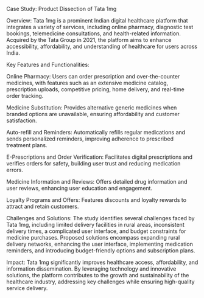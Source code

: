 Case Study: Product Dissection of Tata 1mg

Overview: Tata 1mg is a prominent Indian digital healthcare platform that integrates a variety of services, including online pharmacy, diagnostic test bookings, telemedicine consultations, and health-related information. Acquired by the Tata Group in 2021, the platform aims to enhance accessibility, affordability, and understanding of healthcare for users across India.

Key Features and Functionalities:

Online Pharmacy: Users can order prescription and over-the-counter medicines, with features such as an extensive medicine catalog, prescription uploads, competitive pricing, home delivery, and real-time order tracking.

Medicine Substitution: Provides alternative generic medicines when branded options are unavailable, ensuring affordability and customer satisfaction.

Auto-refill and Reminders: Automatically refills regular medications and sends personalized reminders, improving adherence to prescribed treatment plans.

E-Prescriptions and Order Verification: Facilitates digital prescriptions and verifies orders for safety, building user trust and reducing medication errors.

Medicine Information and Reviews: Offers detailed drug information and user reviews, enhancing user education and engagement.

Loyalty Programs and Offers: Features discounts and loyalty rewards to attract and retain customers.

Challenges and Solutions: The study identifies several challenges faced by Tata 1mg, including limited delivery facilities in rural areas, inconsistent delivery times, a complicated user interface, and budget 
constraints for medicine purchases. Proposed solutions encompass expanding rural delivery networks, enhancing the user interface, implementing medication reminders, and introducing budget-friendly options and subscription plans.

Impact: Tata 1mg significantly improves healthcare access, affordability, and information dissemination. By leveraging technology and innovative solutions, the platform contributes to the growth and sustainability of the healthcare industry, addressing key challenges while ensuring high-quality service delivery.

